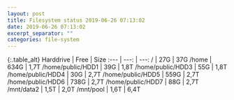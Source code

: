 ```yaml
---
layout: post
title: Filesystem status 2019-06-26 07:13:02
date: 2019-06-26 07:13:02
excerpt_separator: ""
categories: file-system
---
```

{:.table_alt}
Harddrive | Free | Size
:--- | ---: | ---:
/ | 27G | 37G
/home | 634G | 1,7T
/home/public/HDD1 | 39G | 1,8T
/home/public/HDD3 | 55G | 1,8T
/home/public/HDD4 | 30G | 2,7T
/home/public/HDD5 | 559G | 2,7T
/home/public/HDD6 | 738G | 2,7T
/home/public/HDD7 | 88G | 2,7T
/mnt/data2 | 1,5T | 2,0T
/mnt/pool | 1,6T | 6,4T
